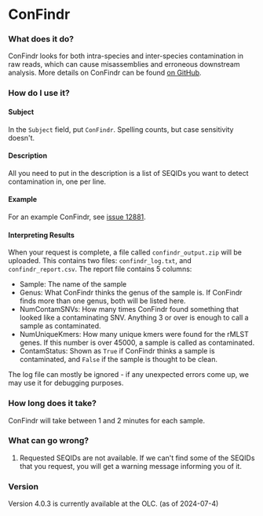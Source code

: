 # ConFindr

### What does it do?

ConFindr looks for both intra-species and inter-species contamination in raw reads, which can cause misassemblies and
erroneous downstream analysis. More details on ConFindr can be found [on GitHub](https://lowandrew.github.io/ConFindr/).

### How do I use it?

#### Subject

In the `Subject` field, put `ConFindr`. Spelling counts, but case sensitivity doesn't.

#### Description

All you need to put in the description is a list of SEQIDs you want to detect contamination in, one per line.

#### Example

For an example ConFindr, see [issue 12881](https://redmine.biodiversity.agr.gc.ca/issues/12881).

#### Interpreting Results

When your request is complete, a file called `confindr_output.zip` will be uploaded. This contains two files: `confindr_log.txt`,
and `confindr_report.csv`. The report file contains 5 columns:

* Sample: The name of the sample
* Genus: What ConFindr thinks the genus of the sample is. If ConFindr finds more than one genus, both will be listed here.
* NumContamSNVs: How many times ConFindr found something that looked like a contaminating SNV. Anything 3 or over
is enough to call a sample as contaminated.
* NumUniqueKmers: How many unique kmers were found for the rMLST genes. If this number is over 45000, a sample is called
as contaminated.
* ContamStatus: Shown as `True` if ConFindr thinks a sample is contaminated, and `False` if the sample is thought to be
clean.

The log file can mostly be ignored - if any unexpected errors come up, we may use it for debugging purposes.

### How long does it take?

ConFindr will take between 1 and 2 minutes for each sample.

### What can go wrong?

1) Requested SEQIDs are not available. If we can't find some of the SEQIDs that you request, you will get a warning
message informing you of it.

### Version

Version 4.0.3 is currently available at the OLC. (as of 2024-07-4)
